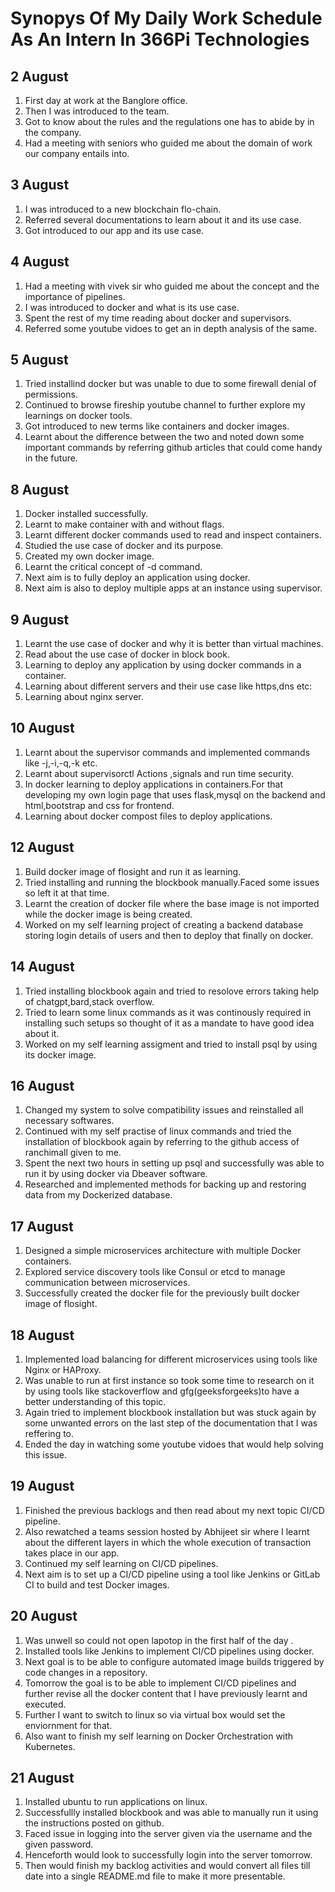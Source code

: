 # Synopys Of My Daily Work Schedule As An Intern In 366Pi Technologies


## 2 August
1. First day at work at the Banglore office.
2. Then I was introduced to the team.
3. Got to know about the rules and the regulations one has to abide by in the company.
4. Had a meeting with seniors who guided me about the domain of work our company entails into.


## 3 August
1. I was introduced to a new blockchain flo-chain.
2. Referred several documentations to learn about it and its use case.
3. Got introduced to our app and its use case.


## 4 August
1. Had a meeting with vivek sir who guided me about the concept and the importance of pipelines.
2. I was introduced to docker and what is its use case.
3. Spent the rest of my time reading about docker and supervisors.
4. Referred some youtube vidoes to get an in depth analysis of the same.


## 5 August
1. Tried installind docker but was unable to due to some firewall denial of permissions.
2. Continued to browse fireship youtube channel to further explore my learnings on docker tools.
3. Got introduced to new terms like containers and docker images.
4. Learnt about the difference between the two and noted down some important commands by referring github articles that 
   could come handy in the future.

## 8 August
1. Docker installed successfully.
2. Learnt to make container with and without flags.
3. Learnt different docker commands used to read and inspect containers.
4. Studied the use case of docker and its purpose.
5. Created my own docker image.
6. Learnt the critical concept of -d command.
7. Next aim is to fully deploy an application using docker.
8. Next aim is also to deploy multiple apps at an instance using supervisor.


## 9 August
1. Learnt the use case of docker and why it is better than virtual machines.
2. Read about the use case of docker in block book.
3. Learning to deploy any application by using docker commands in a container.
4. Learning about different servers and their use case like https,dns etc:
5. Learning about nginx server.


## 10 August
1. Learnt about the supervisor commands and implemented commands like -j,-i,-q,-k etc.
2. Learnt about supervisorctl Actions ,signals and run time security.
3. In docker learning to deploy applications in containers.For that developing my own login page that uses flask,mysql on 
   the backend  and html,bootstrap and css for frontend.
4. Learning about docker compost files to deploy applications.


## 12 August
 1. Build docker image of flosight and run it as learning.
 2. Tried installing and running the blockbook manually.Faced some issues so left it at that time.
 3. Learnt the creation of docker file where the base image is not imported while the docker image is being created.
 4. Worked on my self learning project of creating a backend database storing login details of users and then to deploy 
    that finally on docker.


## 14 August
1. Tried installing blockbook again and tried to resolove errors taking help of chatgpt,bard,stack overflow.
2. Tried to learn some linux commands as it was continously required in installing such setups so thought of it as a 
   mandate to have good idea about it.
3. Worked on my self learning assigment and tried to install psql by using its docker image.

## 16 August
1. Changed my system to solve compatibility issues and reinstalled all necessary softwares.
2. Continued with my self practise of linux commands and tried the installation of blockbook again by referring to the 
   github access of ranchimall given to me.
3. Spent the next two hours in setting up psql and successfully was able to run it by using docker via Dbeaver software.
4. Researched and implemented methods for backing up and restoring data from my Dockerized database.


## 17 August
1. Designed a simple microservices architecture with multiple Docker containers.
2. Explored service discovery tools like Consul or etcd to manage communication between microservices.
3. Successfully created the docker file for the previously built docker image of flosight.


## 18 August
1. Implemented load balancing for different microservices using tools like Nginx or HAProxy.
2. Was unable to run at first instance so took some time to research on it by using tools like stackoverflow and 
   gfg(geeksforgeeks)to have a better understanding of this topic.
3. Again tried to implement blockbook installation but was stuck again by some unwanted errors on the last step of the 
   documentation that I was reffering to.
4. Ended the day in watching  some youtube vidoes that would help solving this issue.


## 19 August
1. Finished the previous backlogs and then read about my next topic CI/CD pipeline.
2. Also rewatched a teams session hosted by Abhijeet sir where I learnt about the different layers in which the whole 
   execution of transaction takes place in our app.
3. Continued my self learning on CI/CD pipelines.
4. Next aim is to set up a CI/CD pipeline using a tool like Jenkins or GitLab CI to build and test Docker images.


## 20 August
1. Was unwell so could not open lapotop in the first half of the day .
2. Installed tools like Jenkins to implement CI/CD pipelines using docker.
3. Next goal is to be able to configure automated image builds triggered by code changes in a repository.
4. Tomorrow the goal is to be able to implement CI/CD pipelines and further revise all the docker content that I have 
   previously learnt and executed.
5. Further I want to switch to linux so via virtual box would set the enviornment for that.
6. Also want to finish my self learning on Docker Orchestration with Kubernetes.


## 21 August
1. Installed ubuntu to run applications on linux.
2. Successfullly installed blockbook and was able to manually run it using the instructions posted on github.
3. Faced issue in logging into the server given via the username and the given password.
4. Henceforth would look to successfully login into the server tomorrow.
5. Then would finish my backlog activities and would convert all files till date into a single README.md file to make it 
   more presentable.

  

